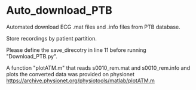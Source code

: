 # Auto_download_PTB
Automated download ECG .mat files and .info files from PTB database.

Store recordings by patient partition.

Please define the save_direcotry in line 11 before running "Download_PTB.py".

A function "plotATM.m" that reads s0010_rem.mat and s0010_rem.info and plots the converted data was provided on physionet https://archive.physionet.org/physiotools/matlab/plotATM.m 
